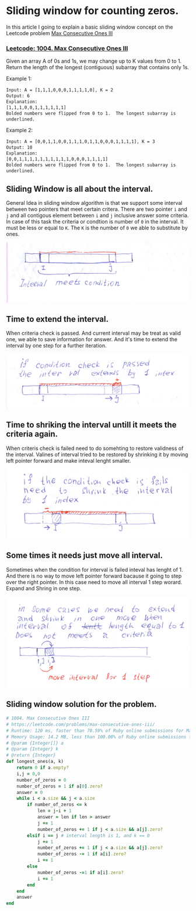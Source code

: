 # Sliding window for counting zeros.

In this article I going to explain a basic sliding window concept on the Leetcode problem [Max Consecutive Ones III](https://leetcode.com/problems/max-consecutive-ones-iii/)

### [Leetcode: 1004. Max Consecutive Ones III](https://leetcode.com/problems/max-consecutive-ones-iii/)

Given an array A of 0s and 1s, we may change up to K values from 0 to 1.
Return the length of the longest (contiguous) subarray that contains only 1s. 

Example 1: 
```
Input: A = [1,1,1,0,0,0,1,1,1,1,0], K = 2
Output: 6
Explanation: 
[1,1,1,0,0,1,1,1,1,1,1]
Bolded numbers were flipped from 0 to 1.  The longest subarray is underlined.
```

Example 2:
```
Input: A = [0,0,1,1,0,0,1,1,1,0,1,1,0,0,0,1,1,1,1], K = 3
Output: 10
Explanation: 
[0,0,1,1,1,1,1,1,1,1,1,1,0,0,0,1,1,1,1]
Bolded numbers were flipped from 0 to 1.  The longest subarray is underlined.
```

## Sliding Window is all about the interval.

General Idea in sliding window algorithm is that we support some interval between two pointers that meet certain critera. There are two pointer `i` and `j` and all contigous element between `i` and `j` inclusive answer some criteria. In case of this task the criteria or condtion is number of `0` in the interval. It must be less or equal to `K`. The `K` is the number of `0` we able to substitute by ones.

![Sliding window is an interval that meets the condition.](lc1004/interval.png)

## Time to extend the interval.

When criteria check is passed. And current interval may be treat as valid one, we able to save information for answer. And it's time to extend the interval by one step for a further iteration.

![When conditions check is passed, time to extend the interval.](lc1004/extend.png)

## Time to shriking the interval untill it meets the criteria again.

When criteris check is failed need to do somehting to restore validness of the interval. Valines of interval tried to be restored by shrinking it by moving left pointer forward and make inteval lenght smaller.

![When conditions is faildd, shricking interval untill it starts to meet creeteria agin.](lc1004/shrink.png)



## Some times it needs just move all interval.

Sometimes when the condition for interval is failed inteval has lenght of 1. And there is no way to move left pointer forward bacause it going to step over the right pointer. In this case need to move all interval 1 step worard. Expand and Shring in one step.

![When condition is failed and inteval lenght is 1, just more interval forward.](lc1004/move.png)

## Sliding window solution for the problem.

```Ruby
# 1004. Max Consecutive Ones III
# https://leetcode.com/problems/max-consecutive-ones-iii/
# Runtime: 120 ms, faster than 70.59% of Ruby online submissions for Max Consecutive Ones III.
# Memory Usage: 14.2 MB, less than 100.00% of Ruby online submissions for Max Consecutive Ones III.
# @param {Integer[]} a
# @param {Integer} k
# @return {Integer}
def longest_ones(a, k)
    return 0 if a.empty?
    i,j = 0,0
    number_of_zeros = 0
    number_of_zeros = 1 if a[0].zero?
    answer = 0
    while i < a.size && j < a.size
        if number_of_zeros <= k
            len = j-i + 1
            answer = len if len > answer
            j += 1
            number_of_zeros += 1 if j < a.size && a[j].zero?
        elsif i == j # interval length is 1, and k == 0
            j += 1
            number_of_zeros += 1 if j < a.size && a[j].zero?
            number_of_zeros -= 1 if a[i].zero?
            i += 1
        else
            number_of_zeros -=1 if a[i].zero?
            i += 1
        end
    end
    answer
end
```
